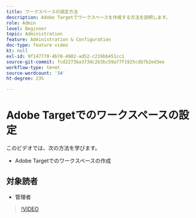```yaml
---
title: ワークスペースの設定方法
description: Adobe Targetでワークスペースを作成する方法を説明します。
role: Admin
level: Beginner
topic: Administration
feature: Administration & Configuration
doc-type: feature video
kt: null
exl-id: 9f147770-4b78-4982-ad52-c219bb451cc1
source-git-commit: fcd2273ba373dc2b3bc59a77f1925cdb7b2ed3ee
workflow-type: tm+mt
source-wordcount: '34'
ht-degree: 23%

---
```


# Adobe Targetでのワークスペースの設定

このビデオでは、次の方法を学びます。

* Adobe Targetでのワークスペースの作成

## 対象読者

* 管理者

>[!VIDEO](https://video.tv.adobe.com/v/19463/?quality=12)
